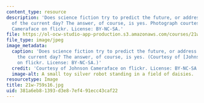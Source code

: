 ```yaml
---
content_type: resource
description: 'Does science fiction try to predict the future, or address questions
  of the current day? The answer, of course, is yes. Photograph courtesy of Johnson
  Cameraface on flickr. License: BY-NC-SA.'
file: https://ol-ocw-studio-app-production.s3.amazonaws.com/courses/21w-759-writing-science-fiction-spring-2016/381a6eb81393d3e87ef491ecc43caf22_21w-759s16.jpg
file_type: image/jpeg
image_metadata:
  caption: 'Does science fiction try to predict the future, or address questions of
    the current day? The answer, of course, is yes. (Courtesy of [Johnson Cameraface](https://flic.kr/p/9tC6DB)
    on flickr. License: BY-NC-SA.)'
  credit: 'Courtesy of Johnson Cameraface on flickr. License: BY-NC-SA.'
  image-alt: A small toy silver robot standing in a field of daisies.
resourcetype: Image
title: 21w-759s16.jpg
uid: 381a6eb8-1393-d3e8-7ef4-91ecc43caf22
---
```

